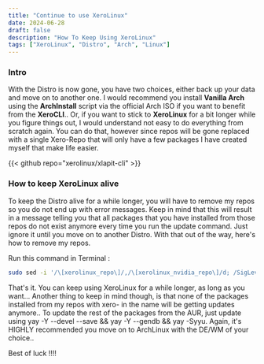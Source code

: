 ```yaml
---
title: "Continue to use XeroLinux"
date: 2024-06-28
draft: false
description: "How To Keep Using XeroLinux"
tags: ["XeroLinux", "Distro", "Arch", "Linux"]
---
```

### Intro

With the Distro is now gone, you have two choices, either back up your data and move on to another one. I would recommend you install **Vanilla Arch** using the **ArchInstall** script via the official Arch ISO if you want to benefit from the **XeroCLI**.. Or, if you want to stick to **XeroLinux** for a bit longer while you figure things out, I would understand not easy to do everything from scratch again. You can do that, however since repos will be gone replaced with a single Xero-Repo that will only have a few packages I have created myself that make life easier.

{{< github repo="xerolinux/xlapit-cli" >}}

### How to keep XeroLinux alive

To keep the Distro alive for a while longer, you will have to remove my repos so you do not end up with error messages. Keep in mind that this will result in a message telling you that all packages that you have installed from those repos do not exist anymore every time you run the update command. Just ignore it until you move on to another Distro. With that out of the way, here's how to remove my repos.

Run this command in Terminal :

```Bash
sudo sed -i '/\[xerolinux_repo\]/,/\[xerolinux_nvidia_repo\]/d; /SigLevel = Optional TrustAll/d; /Include = \/etc\/pacman.d\/xero-mirrorlist/d' /etc/pacman.conf && sudo pacman -Rns xerolinux-mirrorlist xerowelcome
```

That's it. You can keep using XeroLinux for a while longer, as long as you want... Another thing to keep in mind though, is that none of the packages installed from my repos with xero- in the name will be getting updates anymore.. To update the rest of the packages from the AUR, just update using yay -Y --devel --save && yay -Y --gendb && yay -Syyu. Again, it's HIGHLY recommended you move on to ArchLinux with the DE/WM of your choice..

Best of luck !!!!
